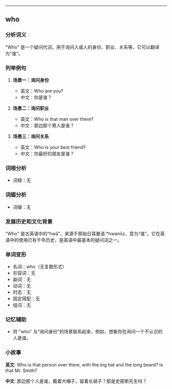 
---------------
## who
### 分析词义
"Who" 是一个疑问代词，用于询问人或人的身份、职业、关系等。它可以翻译为“谁”。

### 列举例句
1. **场景一：询问身份**
   - 英文：Who are you?
   - 中文：你是谁？
   
2. **场景二：询问职业**
   - 英文：Who is that man over there?
   - 中文：那边那个男人是谁？

3. **场景三：询问关系**
   - 英文：Who is your best friend?
   - 中文：你最好的朋友是谁？

### 词根分析
- 词根：无

### 词缀分析
- 词缀：无

### 发展历史和文化背景
"Who" 是古英语中的“hwā”，来源于原始日耳曼语 *hwanōz，意为“谁”。它在英语中的使用已有千年历史，是英语中最基本的疑问词之一。

### 单词变形
- 名词：who（无复数形式）
- 形容词：无
- 副词：无
- 动词：无
- 时态：无
- 固定搭配：无
- 组词：无

### 记忆辅助
- 将 "who" 与“询问身份”的场景联系起来，例如，想象你在询问一个不认识的人是谁。

### 小故事
**英文**:
Who is that person over there, with the big hat and the long beard? Is that Mr. Smith?

**中文**:
那边那个人是谁，戴着大帽子，留着长胡子？那是史密斯先生吗？

